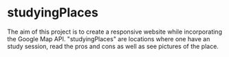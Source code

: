 # studyingPlaces
The aim of this project is to create a responsive website while incorporating the Google Map API. "studyingPlaces" are locations where one have an study session, read the pros and cons as well as see pictures of the place. 
